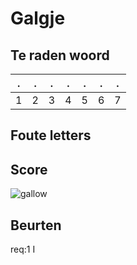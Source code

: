 # Galgje

## Te raden woord

|.|.|.|.|.|.|.|
|-|-|-|-|-|-|-|
|1|2|3|4|5|6|7|

## Foute letters



## Score
![gallow](./images/1.png)

## Beurten
req:1 I